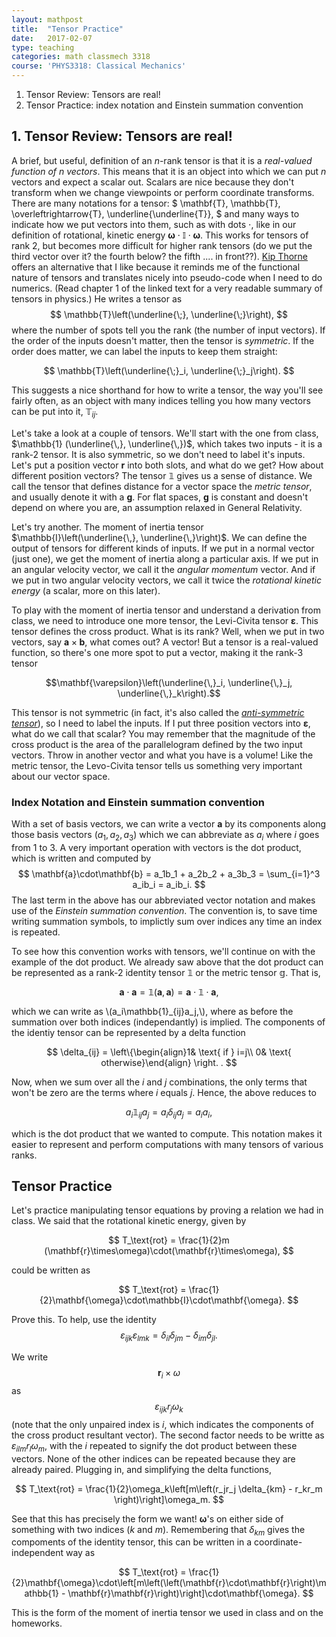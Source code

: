 ```yaml
---
layout: mathpost
title:  "Tensor Practice"
date:   2017-02-07
type: teaching
categories: math classmech 3318
course: 'PHYS3318: Classical Mechanics'
---
```


1. Tensor Review: Tensors are real!
2. Tensor Practice: index notation and Einstein summation convention

## 1. Tensor Review: Tensors are real!
A brief, but useful, definition of an $n$-rank tensor is that it is a _real-valued function of $n$ vectors_. This means that it is an object into which we can put $n$ vectors and expect a scalar out. Scalars are nice because they don't transform when we change viewpoints or perform coordinate transforms. There are many notations for a tensor:
$
\mathbf{T}, \mathbb{T}, \overleftrightarrow{T}, \underline{\underline{T}},
$
and many ways to indicate how we put vectors into them, such as with dots $\cdot$, like in our definition of rotational, kinetic energy $\mathbf{\omega}\cdot\mathbb{I}\cdot\mathbf{\omega}$. This works for tensors of rank 2, but becomes more difficult for higher rank tensors (do we put the third vector over it? the fourth below? the fifth .... in front??). [Kip Thorne](http://pmaweb.caltech.edu/Courses/ph136/yr2012/) offers an alternative that I like because it reminds me of the functional nature of tensors and translates nicely into pseudo-code when I need to do numerics. (Read chapter 1 of the linked text for a very readable summary of tensors in physics.) He writes a tensor as
$$
\mathbb{T}\left(\underline{\;}, \underline{\;}\right),
$$
where the number of spots tell you the rank (the number of input vectors). If the order of the inputs doesn't matter, then the tensor is _symmetric_. If the order does matter, we can label the inputs to keep them straight:

$$
\mathbb{T}\left(\underline{\;}_i, \underline{\;}_j\right).
$$

This suggests a nice shorthand for how to write a tensor, the way you'll see fairly often, as an object with many indices telling you how many vectors can be put into it, $\mathbb{T}_{ij}$.

Let's take a look at a couple of tensors. We'll start with the one from class, $\mathbb{1} (\underline{\,}, \underline{\,})$, which takes two inputs - it is a rank-2 tensor. It is also symmetric, so we don't need to label it's inputs. Let's put a position vector $\mathbf{r}$ into both slots, and what do we get? How about different position vectors? The tensor $\mathbb{1}$ gives us a sense of distance. We call the tensor that defines distance for a vector space the _metric tensor_, and usually denote it with a $\mathbf{g}$. For flat spaces, $\mathbf{g}$ is constant and doesn't depend on where you are, an assumption relaxed in General Relativity.

Let's try another. The moment of inertia tensor $\mathbb{I}\left(\underline{\,}, \underline{\,}\right)$. We can define the output of tensors for different kinds of inputs. If we put in a normal vector (just one), we get the moment of inertia along a particular axis. If we put in an angular velocity vector, we call it the _angular momentum_ vector. And if we put in two angular velocity vectors, we call it twice the _rotational kinetic energy_ (a scalar, more on this later).

To play with the moment of inertia tensor and understand a derivation from class, we need to introduce one more tensor, the Levi-Civita tensor $\mathbf{\varepsilon}$. This tensor defines the cross product. What is its rank? Well, when we put in two vectors, say $\mathbf{a}\times\mathbf{b}$, what comes out? A vector! But a tensor is a real-valued function, so there's one more spot to put a vector, making it the rank-3 tensor

$$\mathbf{\varepsilon}\left(\underline{\,}_i, \underline{\,}_j, \underline{\,}_k\right).$$

This tensor is not symmetric (in fact, it's also called the [_anti-symmetric tensor_](https://en.wikipedia.org/wiki/Levi-Civita_symbol)), so I need to label the inputs. If I put three position vectors into $\mathbf{\varepsilon}$, what do we call that scalar? You may remember that the magnitude of the cross product is the area of the parallelogram defined by the two input vectors. Throw in another vector and what you have is a volume! Like the metric tensor, the Levo-Civita tensor tells us something very important about our vector space.

### Index Notation and Einstein summation convention
With a set of basis vectors, we can write a vector $\mathbf{a}$ by its components along those basis vectors $(a_1, a_2, a_3)$ which we can abbreviate as $a_i$ where $i$ goes from 1 to 3. A very important operation with vectors is the dot product, which is written and computed by
$$
\mathbf{a}\cdot\mathbf{b} = a_1b_1 + a_2b_2 + a_3b_3 = \sum_{i=1}^3 a_ib_i = a_ib_i.
$$
The last term in the above has our abbreviated vector notation and makes use of the _Einstein summation convention_. The convention is, to save time writing summation symbols, to implictly sum over indices any time an index is repeated.

To see how this convention works with tensors, we'll continue on with the example of the dot product. We already saw above that the dot product can be represented as a rank-2 identity tensor $\mathbb{1}$ or the metric tensor $\mathbb{g}$. That is,

$$
\mathbf{a}\cdot\mathbf{a} = \mathbb{1}(\mathbf{a},\mathbf{a}) = \mathbf{a}\cdot\mathbb{1}\cdot\mathbf{a},
$$

which we can write as \\(a_i\mathbb{1}_{ij}a_j,\\), where as before the summation over both indices (independantly) is implied. The components of the identiy tensor can be represented by a delta function

$$
\delta_{ij} = \left\{\begin{align}1& \text{ if } i=j\\ 0& \text{ otherwise}\end{align} \right. .
$$

Now, when we sum over all the $i$ and $j$ combinations, the only terms that won't be zero are the terms where $i$ equals $j$. Hence, the above reduces to

$$a_i\mathbb{1}_{ij}a_j = a_i\delta_{ij}a_j=a_ia_i,$$

which is the dot product that we wanted to compute. This notation makes it easier to represent and perform computations with many tensors of various ranks.


## Tensor Practice
Let's practice manipulating tensor equations by proving a relation we had in class. We said that the rotational kinetic energy, given by

$$
T_\text{rot} = \frac{1}{2}m (\mathbf{r}\times\omega)\cdot(\mathbf{r}\times\omega),
$$

could be written as 

$$
T_\text{rot} = \frac{1}{2}\mathbf{\omega}\cdot\mathbb{I}\cdot\mathbf{\omega}.
$$

Prove this. To help, use the identity
$$
\varepsilon_{ijk}\varepsilon_{lmk} = \delta_{il}\delta_{jm} - \delta_{im}\delta_{jl}.
$$

We write $$\mathbf{r}_i\times\omega$$ as $$\varepsilon_{ijk}r_j\omega_k$$ (note that the only unpaired index is $i$, which indicates the components of the cross product resultant vector). The second factor needs to be writte as $\varepsilon_{ilm}r_l\omega_m$, with the $i$ repeated to signify the dot product between these vectors. None of the other indices can be repeated because they are already paired. Plugging in, and simplifying the delta functions,

$$
T_\text{rot} = \frac{1}{2}\omega_k\left[m\left(r_jr_j \delta_{km} - r_kr_m \right)\right]\omega_m.
$$

See that this has precisely the form we want! $\mathbf{\omega}$'s on either side of something with two indices ($k$ and $m$). Remembering that $\delta_{km}$ gives the compoments of the identity tensor, this can be written in a coordinate-independent way as

$$
T_\text{rot} = \frac{1}{2}\mathbf{\omega}\cdot\left[m\left(\left(\mathbf{r}\cdot\mathbf{r}\right)\mathbb{1} - \mathbf{r}\mathbf{r}\right)\right]\cdot\mathbf{\omega}.
$$

This is the form of the moment of inertia tensor we used in class and on the homeworks.














